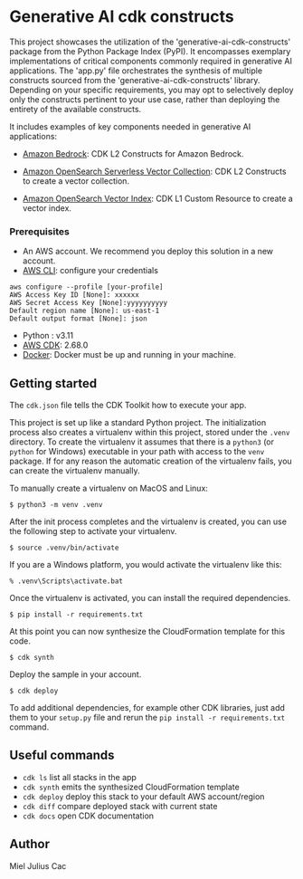 # Generative AI cdk constructs

This project showcases the utilization of the 'generative-ai-cdk-constructs' package from the Python Package Index (PyPI). It encompasses exemplary implementations of critical components commonly required in generative AI applications. The 'app.py' file orchestrates the synthesis of multiple constructs sourced from the 'generative-ai-cdk-constructs' library. Depending on your specific requirements, you may opt to selectively deploy only the constructs pertinent to your use case, rather than deploying the entirety of the available constructs.

It includes examples of key components needed in generative AI applications:

- [Amazon Bedrock](https://github.com/awslabs/generative-ai-cdk-constructs/blob/main/src/cdk-lib/bedrock/README.md): CDK L2 Constructs for Amazon Bedrock.	

- [Amazon OpenSearch Serverless Vector Collection](https://github.com/awslabs/generative-ai-cdk-constructs/blob/main/src/cdk-lib/opensearchserverless/README.md): CDK L2 Constructs to create a vector collection.

- [Amazon OpenSearch Vector Index](https://github.com/awslabs/generative-ai-cdk-constructs/blob/main/src/cdk-lib/opensearch-vectorindex/README.md): CDK L1 Custom Resource to create a vector index.		

### Prerequisites

- An AWS account. We recommend you deploy this solution in a new account.
- [AWS CLI](https://aws.amazon.com/cli/): configure your credentials

```
aws configure --profile [your-profile] 
AWS Access Key ID [None]: xxxxxx
AWS Secret Access Key [None]:yyyyyyyyyy
Default region name [None]: us-east-1 
Default output format [None]: json
```

- Python : v3.11
- [AWS CDK](https://github.com/aws/aws-cdk/releases/tag/v2.68.0): 2.68.0
- [Docker](https://www.docker.com/products/docker-desktop/): Docker must be up and running in your machine.

## Getting started


The `cdk.json` file tells the CDK Toolkit how to execute your app.

This project is set up like a standard Python project.  The initialization
process also creates a virtualenv within this project, stored under the `.venv`
directory.  To create the virtualenv it assumes that there is a `python3`
(or `python` for Windows) executable in your path with access to the `venv`
package. If for any reason the automatic creation of the virtualenv fails,
you can create the virtualenv manually.

To manually create a virtualenv on MacOS and Linux:

```
$ python3 -m venv .venv
```

After the init process completes and the virtualenv is created, you can use the following
step to activate your virtualenv.

```
$ source .venv/bin/activate
```

If you are a Windows platform, you would activate the virtualenv like this:

```
% .venv\Scripts\activate.bat
```

Once the virtualenv is activated, you can install the required dependencies.

```
$ pip install -r requirements.txt
```

At this point you can now synthesize the CloudFormation template for this code.

```
$ cdk synth
```

Deploy the sample in your account.
 
```
$ cdk deploy
```

To add additional dependencies, for example other CDK libraries, just add
them to your `setup.py` file and rerun the `pip install -r requirements.txt`
command.

## Useful commands

 * `cdk ls`          list all stacks in the app
 * `cdk synth`       emits the synthesized CloudFormation template
 * `cdk deploy`      deploy this stack to your default AWS account/region
 * `cdk diff`        compare deployed stack with current state
 * `cdk docs`        open CDK documentation

## Author
Miel Julius Cac

